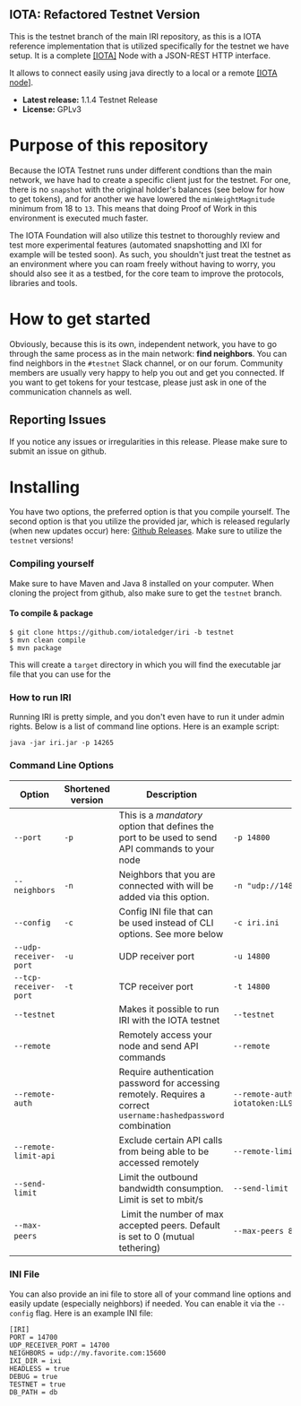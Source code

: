## IOTA: Refactored Testnet Version

This is the testnet branch of the main IRI repository, as this is a IOTA reference implementation that is utilized specifically for the testnet we have setup. It is a complete [[IOTA]](http://www.iotatoken.com/) Node with a JSON-REST HTTP interface.

It allows to connect easily using java directly to a local or a remote [[IOTA node]](https://iota.readme.io/docs/syncing-to-the-network).

* **Latest release:** 1.1.4 Testnet Release
* **License:** GPLv3

# Purpose of this repository

Because the IOTA Testnet runs under different condtions than the main network, we have had to create a specific client just for the testnet. For one, there is no `snapshot` with the original holder's balances (see below for how to get tokens), and for another we have lowered the `minWeightMagnitude` minimum from 18 to `13`. This means that doing Proof of Work in this environment is executed much faster.

The IOTA Foundation will also utilize this testnet to thoroughly review and test more experimental features (automated snapshotting and IXI for example will be tested soon). As such, you shouldn't just treat the testnet as an environment where you can roam freely without having to worry, you should also see it as a testbed, for the core team to improve the protocols, libraries and tools.

# How to get started

Obviously, because this is its own, independent network, you have to go through the same process as in the main network: **find neighbors**. You can find neighbors in the `#testnet` Slack channel, or on our forum. Community members are usually very happy to help you out and get you connected. If you want to get tokens for your testcase, please just ask in one of the communication channels as well.

## Reporting Issues

If you notice any issues or irregularities in this release. Please make sure to submit an issue on github.


# Installing

You have two options, the preferred option is that you compile yourself. The second option is that you utilize the provided jar, which is released regularly (when new updates occur) here: [Github Releases](https://github.com/iotaledger/iri/releases). Make sure to utilize the `testnet` versions!


### Compiling yourself  

Make sure to have Maven and Java 8 installed on your computer. When cloning the project from github, also make sure to get the `testnet` branch.

#### To compile & package
```
$ git clone https://github.com/iotaledger/iri -b testnet
$ mvn clean compile
$ mvn package
```

This will create a `target` directory in which you will find the executable jar file that you can use for the 

### How to run IRI 

Running IRI is pretty simple, and you don't even have to run it under admin rights. Below is a list of command line options. Here is an example script:

```
java -jar iri.jar -p 14265
```


### Command Line Options 

Option | Shortened version | Description | Example Input
--- | --- | --- | --- 
`--port` | `-p` | This is a *mandatory* option that defines the port to be used to send API commands to your node | `-p 14800`
`--neighbors` | `-n` | Neighbors that you are connected with will be added via this option. | `-n "udp://148.148.148.148:14265 udp://[2001:db8:a0b:12f0::1]:14265"`
`--config` | `-c` | Config INI file that can be used instead of CLI options. See more below | `-c iri.ini`
`--udp-receiver-port` | `-u` | UDP receiver port | `-u 14800`
`--tcp-receiver-port` | `-t` | TCP receiver port | `-t 14800`
`--testnet` | | Makes it possible to run IRI with the IOTA testnet | `--testnet`
`--remote` | | Remotely access your node and send API commands | `--remote`
`--remote-auth` | | Require authentication password for accessing remotely. Requires a correct `username:hashedpassword` combination | `--remote-auth iotatoken:LL9EZFNCHZCMLJLVUBCKJSWKFEXNYRHHMYS9XQLUZRDEKUUDOCMBMRBWJEMEDDXSDPHIGQULENCRVEYMO`
`--remote-limit-api` | | Exclude certain API calls from being able to be accessed remotely | `--remote-limit-api "attachToTangle, addNeighbors"`
`--send-limit`| | Limit the outbound bandwidth consumption. Limit is set to mbit/s | `--send-limit 1.0`
`--max-peers` | | Limit the number of max accepted peers. Default is set to 0 (mutual tethering) | `--max-peers 8`

### INI File

You can also provide an ini file to store all of your command line options and easily update (especially neighbors) if needed. You can enable it via the `--config` flag. Here is an example INI file:
```
[IRI]
PORT = 14700
UDP_RECEIVER_PORT = 14700
NEIGHBORS = udp://my.favorite.com:15600
IXI_DIR = ixi
HEADLESS = true
DEBUG = true
TESTNET = true
DB_PATH = db
```
